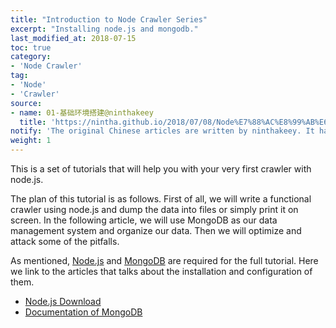 ```yaml
---
title: "Introduction to Node Crawler Series"
excerpt: "Installing node.js and mongodb."
last_modified_at: 2018-07-15
toc: true
category:
- 'Node Crawler'
tag:
- 'Node'
- 'Crawler'
source:
- name: 01-基础环境搭建@ninthakeey
  title: 'https://nintha.github.io/2018/07/08/Node%E7%88%AC%E8%99%AB%E6%8C%87%E5%8C%97/01-%E5%9F%BA%E7%A1%80%E7%8E%AF%E5%A2%83%E6%90%AD%E5%BB%BA/'
notify: 'The original Chinese articles are written by ninthakeey. It has been translated and remixed by Datumorphism'
weight: 1
---
```



This is a set of tutorials that will help you with your very first crawler with node.js.

The plan of this tutorial is as follows. First of all, we will write a functional crawler using node.js and dump the data into files or simply print it on screen. In the following article, we will use MongoDB as our data management system and organize our data. Then we will optimize and attack some of the pitfalls.

As mentioned, [Node.js](https://nodejs.org/en/) and [MongoDB](https://www.mongodb.com/) are required for the full tutorial. Here we link to the articles that talks about the installation and configuration of them.

- [Node.js Download](https://nodejs.org/en/download/)
- [Documentation of MongoDB](https://docs.mongodb.com/)
